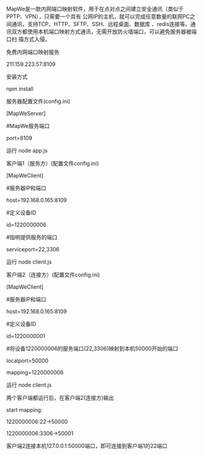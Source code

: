 MapWe是一款内网端口映射软件，用于在点对点之间建立安全通讯（类似于PPTP、VPN），只需要一个具有
公网IP的主机，就可以完成任意数量的联网PC之间通讯，支持TCP、HTTP、SFTP、SSH、远程桌面、数据库
、redis连接等。通讯双方都使用本机端口映射方式通讯，无需开放防火墙端口，可以避免服务器被端口扫
描方式入侵。

免费内网端口映射服务

211.159.223.57:8109

安装方式

npm install 

服务器配置文件(config.ini)

[MapWeServer]

#MapWe服务端口

port=8109

运行
node app.js 

客户端1（服务方）(配置文件config.ini)

[MapWeClient]

#服务器IP和端口

host=192.168.0.165:8109

#定义设备ID

id=1220000006

#指明提供服务的端口

serviceport=22,3306

运行
node client.js


客户端2（连接方）(配置文件config.ini)

[MapWeClient]

#服务器IP和端口

host=192.168.0.165:8109

#定义设备ID

id=1220000001

#将设备1220000006的服务端口(22,3306)映射到本机50000开始的端口

localport=50000

mapping=1220000006

运行
node client.js

两个客户端都运行后，在客户端2(连接方)输出

start mapping:

 1220000006:22->50000
 
 1220000006:3306->50001

客户端2连接本机127.0.0.1:50000端口，即可连接到客户端1的22端口


